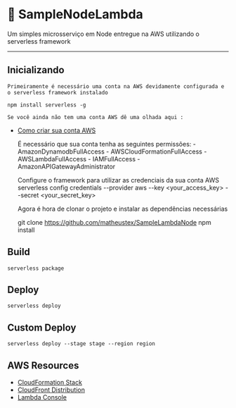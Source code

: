 # :scroll: SampleNodeLambda

Um simples microsserviço em Node entregue na AWS utilizando o serverless framework

---

## Inicializando
    Primeiramente é necessário uma conta na AWS devidamente configurada e o serverless framework instalado

    npm install serverless -g

    Se você ainda não tem uma conta AWS dê uma olhada aqui : 
  - [Como criar sua conta AWS](https://aws.amazon.com/pt/free/activate-your-free-tier-account/)

    É necessário que sua conta tenha as seguintes permissões:
        - AmazonDynamodbFullAccess
        - AWSCloudFormationFullAccess
        - AWSLambdaFullAccess
        - IAMFullAccess
        - AmazonAPIGatewayAdministrator

    Configure o framework para utilizar as credenciais da sua conta AWS
    serverless config credentials --provider aws --key <your_access_key> --secret <your_secret_key>

    Agora é hora de clonar o projeto e instalar as dependências necessárias

    git clone https://github.com/matheustex/SampleLambdaNode
    npm install

## Build

    serverless package

## Deploy

    serverless deploy

## Custom Deploy

    serverless deploy --stage stage --region region

## AWS Resources

  - [CloudFormation Stack](https://console.aws.amazon.com/cloudformation/home?region=us-east-1#/stacks/arn%3Aaws%3Acloudformation%3Aus-east-1%3A140981404942%3Astack%2FEventsSettings%2F091ab050-442a-11e9-81a5-126f3d94de7e/overview)
  - [CloudFront Distribution](https://console.aws.amazon.com/cloudfront/home?region=us-east-1#distribution-settings:E38817LJPYS8J6)
  - [Lambda Console](https://console.aws.amazon.com/lambda/home?region=us-east-1#functions/EventsSettings)